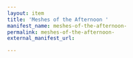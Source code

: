```yaml
---
layout: item
title: 'Meshes of the Afternoon '
manifest_name: meshes-of-the-afternoon-
permalink: meshes-of-the-afternoon-
external_manifest_url: 

---
```

<!-- Add an essay or interpretive material below this line,
using HTML or markdown.  Do not modify this file above this line -->

